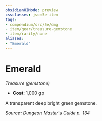```yaml
---
obsidianUIMode: preview
cssclasses: json5e-item
tags:
- compendium/src/5e/dmg
- item/gear/treasure-gemstone
- item/rarity/none
aliases: 
- "Emerald"
---
```

# Emerald
*Treasure (gemstone)*  

- **Cost**: 1,000 gp

A transparent deep bright green gemstone.

*Source: Dungeon Master's Guide p. 134*